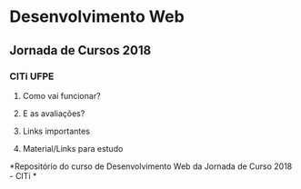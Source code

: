 # Desenvolvimento Web
## Jornada de Cursos 2018
### CITi UFPE

1. Como vai funcionar? 

2. E as avaliações?

3. Links importantes

4. Material/Links para estudo

*Repositório do curso de Desenvolvimento Web da Jornada de Curso 2018 - CITi *
